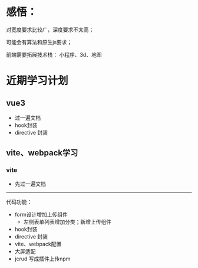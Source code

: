 # 感悟：
对宽度要求比较广，深度要求不太高；

可能会有算法和原生js要求；

前端需要拓展技术栈：
小程序、3d、地图

# 近期学习计划
## vue3
- 过一遍文档
- hook封装
- directive 封装



## vite、webpack学习
### vite
- 先过一遍文档


-----------------------------------------

代码功能：
- form设计增加上传组件
  - 左侧表单列表增加分类；新增上传组件
- hook封装
- directive 封装
- vite、webpack配置
- 大屏适配
- jcrud 写成插件上传npm



